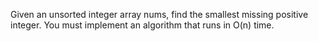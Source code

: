 Given an unsorted integer array nums, find the smallest missing positive integer. You must implement an algorithm that runs in O(n) time.
